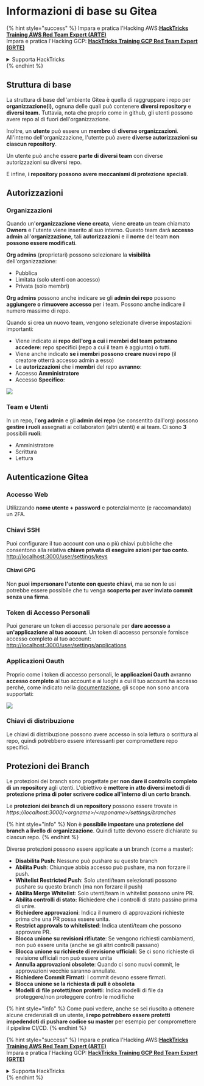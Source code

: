 # Informazioni di base su Gitea

{% hint style="success" %}
Impara e pratica l'Hacking AWS:<img src="../../.gitbook/assets/image (1) (1) (1).png" alt="" data-size="line">[**HackTricks Training AWS Red Team Expert (ARTE)**](https://training.hacktricks.xyz/courses/arte)<img src="../../.gitbook/assets/image (1) (1) (1).png" alt="" data-size="line">\
Impara e pratica l'Hacking GCP: <img src="../../.gitbook/assets/image (2).png" alt="" data-size="line">[**HackTricks Training GCP Red Team Expert (GRTE)**<img src="../../.gitbook/assets/image (2).png" alt="" data-size="line">](https://training.hacktricks.xyz/courses/grte)

<details>

<summary>Supporta HackTricks</summary>

* Controlla i [**piani di abbonamento**](https://github.com/sponsors/carlospolop)!
* **Unisciti al** 💬 [**gruppo Discord**](https://discord.gg/hRep4RUj7f) o al [**gruppo telegram**](https://t.me/peass) o **seguici** su **Twitter** 🐦 [**@hacktricks\_live**](https://twitter.com/hacktricks_live)**.**
* **Condividi trucchi di hacking inviando PR ai** [**HackTricks**](https://github.com/carlospolop/hacktricks) e [**HackTricks Cloud**](https://github.com/carlospolop/hacktricks-cloud) repos su github.

</details>
{% endhint %}

## Struttura di base

La struttura di base dell'ambiente Gitea è quella di raggruppare i repo per **organizzazione(i),** ognuna delle quali può contenere **diversi repository** e **diversi team.** Tuttavia, nota che proprio come in github, gli utenti possono avere repo al di fuori dell'organizzazione.

Inoltre, un **utente** può essere un **membro** di **diverse organizzazioni**. All'interno dell'organizzazione, l'utente può avere **diverse autorizzazioni su ciascun repository**.

Un utente può anche essere **parte di diversi team** con diverse autorizzazioni su diversi repo.

E infine, **i repository possono avere meccanismi di protezione speciali**.

## Autorizzazioni

### Organizzazioni

Quando un'**organizzazione viene creata**, viene **creato** un team chiamato **Owners** e l'utente viene inserito al suo interno. Questo team darà **accesso admin** all'**organizzazione**, tali **autorizzazioni** e il **nome** del team **non possono essere modificati**.

**Org admins** (proprietari) possono selezionare la **visibilità** dell'organizzazione:

* Pubblica
* Limitata (solo utenti con accesso)
* Privata (solo membri)

**Org admins** possono anche indicare se gli **admin dei repo** possono **aggiungere o rimuovere accesso** per i team. Possono anche indicare il numero massimo di repo.

Quando si crea un nuovo team, vengono selezionate diverse impostazioni importanti:

* Viene indicato ai **repo dell'org a cui i membri del team potranno accedere**: repo specifici (repo a cui il team è aggiunto) o tutti.
* Viene anche indicato **se i membri possono creare nuovi repo** (il creatore otterrà accesso admin a esso)
* Le **autorizzazioni** che i **membri** del repo **avranno**:
* Accesso **Amministratore**
* Accesso **Specifico**:

![](<../../.gitbook/assets/image (118).png>)

### Team e Utenti

In un repo, l'**org admin** e gli **admin dei repo** (se consentito dall'org) possono **gestire i ruoli** assegnati ai collaboratori (altri utenti) e ai team. Ci sono **3** possibili **ruoli**:

* Amministratore
* Scrittura
* Lettura

## Autenticazione Gitea

### Accesso Web

Utilizzando **nome utente + password** e potenzialmente (e raccomandato) un 2FA.

### **Chiavi SSH**

Puoi configurare il tuo account con una o più chiavi pubbliche che consentono alla relativa **chiave privata di eseguire azioni per tuo conto.** [http://localhost:3000/user/settings/keys](http://localhost:3000/user/settings/keys)

#### **Chiavi GPG**

Non **puoi impersonare l'utente con queste chiavi**, ma se non le usi potrebbe essere possibile che tu venga **scoperto per aver inviato commit senza una firma**.

### **Token di Accesso Personali**

Puoi generare un token di accesso personale per **dare accesso a un'applicazione al tuo account**. Un token di accesso personale fornisce accesso completo al tuo account: [http://localhost:3000/user/settings/applications](http://localhost:3000/user/settings/applications)

### Applicazioni Oauth

Proprio come i token di accesso personali, le **applicazioni Oauth** avranno **accesso completo** al tuo account e ai luoghi a cui il tuo account ha accesso perché, come indicato nella [documentazione](https://docs.gitea.io/en-us/oauth2-provider/#scopes), gli scope non sono ancora supportati:

![](<../../.gitbook/assets/image (194).png>)

### Chiavi di distribuzione

Le chiavi di distribuzione possono avere accesso in sola lettura o scrittura al repo, quindi potrebbero essere interessanti per compromettere repo specifici.

## Protezioni dei Branch

Le protezioni dei branch sono progettate per **non dare il controllo completo di un repository** agli utenti. L'obiettivo è **mettere in atto diversi metodi di protezione prima di poter scrivere codice all'interno di un certo branch**.

Le **protezioni dei branch di un repository** possono essere trovate in _https://localhost:3000/\<orgname>/\<reponame>/settings/branches_

{% hint style="info" %}
Non è **possibile impostare una protezione del branch a livello di organizzazione**. Quindi tutte devono essere dichiarate su ciascun repo.
{% endhint %}

Diverse protezioni possono essere applicate a un branch (come a master):

* **Disabilita Push**: Nessuno può pushare su questo branch
* **Abilita Push**: Chiunque abbia accesso può pushare, ma non forzare il push.
* **Whitelist Restricted Push**: Solo utenti/team selezionati possono pushare su questo branch (ma non forzare il push)
* **Abilita Merge Whitelist**: Solo utenti/team in whitelist possono unire PR.
* **Abilita controlli di stato:** Richiedere che i controlli di stato passino prima di unire.
* **Richiedere approvazioni**: Indica il numero di approvazioni richieste prima che una PR possa essere unita.
* **Restrict approvals to whitelisted**: Indica utenti/team che possono approvare PR.
* **Blocca unione su revisioni rifiutate**: Se vengono richiesti cambiamenti, non può essere unita (anche se gli altri controlli passano)
* **Blocca unione su richieste di revisione ufficiali**: Se ci sono richieste di revisione ufficiali non può essere unita
* **Annulla approvazioni obsolete**: Quando ci sono nuovi commit, le approvazioni vecchie saranno annullate.
* **Richiedere Commit Firmati**: I commit devono essere firmati.
* **Blocca unione se la richiesta di pull è obsoleta**
* **Modelli di file protetti/non protetti**: Indica modelli di file da proteggere/non proteggere contro le modifiche

{% hint style="info" %}
Come puoi vedere, anche se sei riuscito a ottenere alcune credenziali di un utente, **i repo potrebbero essere protetti impedendoti di pushare codice su master** per esempio per compromettere il pipeline CI/CD.
{% endhint %}

{% hint style="success" %}
Impara e pratica l'Hacking AWS:<img src="../../.gitbook/assets/image (1) (1) (1).png" alt="" data-size="line">[**HackTricks Training AWS Red Team Expert (ARTE)**](https://training.hacktricks.xyz/courses/arte)<img src="../../.gitbook/assets/image (1) (1) (1).png" alt="" data-size="line">\
Impara e pratica l'Hacking GCP: <img src="../../.gitbook/assets/image (2).png" alt="" data-size="line">[**HackTricks Training GCP Red Team Expert (GRTE)**<img src="../../.gitbook/assets/image (2).png" alt="" data-size="line">](https://training.hacktricks.xyz/courses/grte)

<details>

<summary>Supporta HackTricks</summary>

* Controlla i [**piani di abbonamento**](https://github.com/sponsors/carlospolop)!
* **Unisciti al** 💬 [**gruppo Discord**](https://discord.gg/hRep4RUj7f) o al [**gruppo telegram**](https://t.me/peass) o **seguici** su **Twitter** 🐦 [**@hacktricks\_live**](https://twitter.com/hacktricks_live)**.**
* **Condividi trucchi di hacking inviando PR ai** [**HackTricks**](https://github.com/carlospolop/hacktricks) e [**HackTricks Cloud**](https://github.com/carlospolop/hacktricks-cloud) repos su github.

</details>
{% endhint %}
